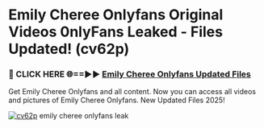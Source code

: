 # Emily Cheree Onlyfans Original Videos 0nlyFans Leaked - Files Updated! (cv62p)

<h3>🔴 CLICK HERE 🌐==►► <a href="https://tinyurl.com/3hn5wdd3" rel="nofollow">Emily Cheree Onlyfans Updated Files</a></h3>

Get Emily Cheree Onlyfans and all content. Now you can access all videos and pictures of Emily Cheree Onlyfans. New Updated Files 2025!

[![cv62p](https://i.imgur.com/4HnBqBT.gif)](https://tinyurl.com/3hn5wdd3)
emily cheree onlyfans leak